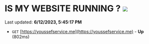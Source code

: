 # IS MY WEBSITE RUNNING ? [![](https://img.shields.io/static/v1?label=Sponsor&message=%E2%9D%A4&logo=GitHub&color=%23fe8e86)](https://github.com/sponsors/<username>)

Last updated: **6/12/2023, 5:45:17 PM**

- `GET` [https://youssefservice.me](https://youssefservice.me) - **Up** (802ms)
